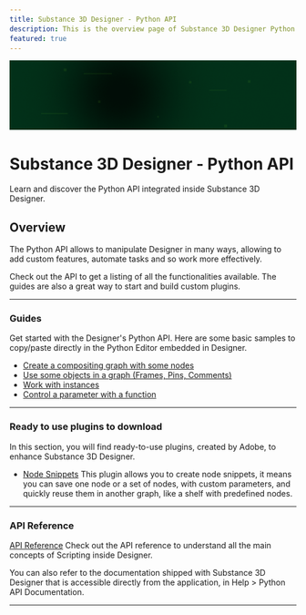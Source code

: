```yaml
---
title: Substance 3D Designer - Python API
description: This is the overview page of Substance 3D Designer Python API
featured: true
---
```


<Hero slots="image, heading, text" background="rgb(1, 46, 24)" hideBreadcrumbNav={true} />

![Hero image](./hero.png)

# Substance 3D Designer - Python API

Learn and discover the Python API integrated inside Substance 3D Designer.

## Overview

The Python API allows to manipulate Designer in many ways, allowing to add custom features, automate tasks and so work more effectively. 

Check out the API to get a listing of all the functionalities available. The guides are also a great way to start and build custom plugins.

---

### Guides

Get started with the Designer's Python API. Here are some basic samples to copy/paste directly in the Python Editor embedded in Designer. 

- [Create a compositing graph with some nodes](guides/examples/compositing_graph.md)
- [Use some objects in a graph (Frames, Pins, Comments)](guides/examples/graph_object.md)
- [Work with instances](guides/examples/instance.md)
- [Control a parameter with a function](guides/examples/parameters.md)

---

### Ready to use plugins to download 

In this section, you will find ready-to-use plugins, created by Adobe, to enhance Substance 3D Designer.

- [Node Snippets](plugins/macros.md)
This plugin allows you to create node snippets, it means you can save one node or a set of nodes, with custom parameters, and quickly reuse them in another graph, like a shelf with predefined nodes. 

---

### API Reference

[API Reference](https://helpx.adobe.com/substance-3d-designer/scripting/scripting-api-reference.html)
Check out the API reference to understand all the main concepts of Scripting inside Designer. 

You can also refer to the documentation shipped with Substance 3D Designer that is accessible directly from the application, in Help > Python API Documentation.

---
